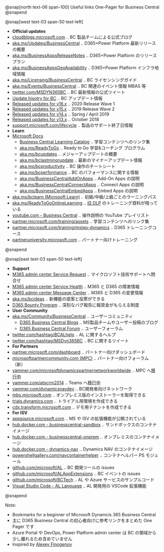 @snap[north text-06 span-100]
Useful links One-Pager for Business Central
@snapend

@snap[west text-03 span-50 text-left]

- **Official updates**
- [cloudblogs.microsoft.com][101]                      .. BC 製品チームによる公式ブログ
- [aka.ms/Updates/BusinessCentral][102]                .. D365+Power Platform 最新リリースの概要
- [aka.ms/BusinessAppsReleaseNotes][103]               .. D365+Power Platform のリリースプラン
- [aka.ms/BusinessAppsGeoAvailability][104]            .. D365+Power Platform インフラ地域情報
- [aka.ms/Licensing/BusinessCentral][105]              .. BC ライセンシングガイド
- [aka.ms/Events/BusinessCentral][106]                 .. BC 関連のイベント情報 MBAS 等
- [twitter.com/MSDYN365BC][107]                        .. BC 最新情報の公式ツイート
- [Update hisotry for BC][116]                         .. BC アップデート情報
- [Released updates for v16.x][115]                    .. 2020 Release Wave 1
- [Released updates for v15.x][114]                    .. 2019 Release Wave 2
- [Released updates for v14.x][113]                    .. Spring / April 2019
- [Released updates for v13.x][112]                    .. October 2018
- [support.microsoft.com/lifecycle][111]               .. 製品のサポート終了日情報
- **Learn**
- [Microsoft Docs][121]
  - [Business Central Learning Catalog][122]           .. 学習コンテンツへのリンク集
  - [aka.ms/ReadyToGo][131]                            .. Ready to Go 学習&コーチング プログラム
  - [aka.ms/bcupdates][132]                            .. メジャーアップデートの概要
  - [aka.ms/bclastminorupdate][133]                    .. 最新のマイナーアップデート情報
  - [aka.ms/bcproductivity][134]                       .. BC 操作のチートシート
  - [aka.ms/bcperformance][135]                        .. BC のパフォーマンスに関する情報
  - [aka.ms/BusinessCentralAddOnApps][136]             .. Add-On Apps の説明
  - [aka.ms/BusinessCentralConnectApps][137]           .. Connect Apps の説明
  - [aka.ms/BusinessCentralEmbedApps][138]             .. Embed Apps の説明
- [aka.ms/bclearn (Microsoft Learn)][141]              .. 初級/中級/上級ごとのラーニングパス
- [aka.ms/ReadyToGoOnlineLearning][142]                .. [旧 DLP][301] のトレーニング資料が残っている
- [youtube.com - Business Central][143]                .. 操作説明の YouTube プレイリスト
- [partner.microsoft.com/training/assets][144]         .. 学習コンテンツへのリンク集
- [partner.microsoft.com/training/mstep-dynamics][145] .. D365 トレーニングコース
- [partneruniversity.microsoft.com][146]               .. パートナー向けトレーニング

@snapend

[101]: https://cloudblogs.microsoft.com/dynamics365/product/business-central/ "BC 製品チームによる公式ブログ"
[102]: https://aka.ms/Updates/BusinessCentral          "D365 (CE/FO/BC 含む) と Power Platform 最新リリースの概要"
[103]: https://aka.ms/BusinessAppsReleaseNotes         "D365 (CE/FO/BC 含む) と Power Platform のリリースプラン"
[104]: https://aka.ms/BusinessAppsGeoAvailability      "D365 (CE/FO/BC 含む) と Power Platform インフラの地域情報"
[105]: https://aka.ms/Licensing/BusinessCentral        "BC ライセンシングガイド"
[106]: https://aka.ms/Events/BusinessCentral           "BC 関連のイベント情報 MBAS 等"
[107]: https://twitter.com/MSDYN365BC                  "BC 最新公式情報のツイート"
[111]: https://support.microsoft.com/lifecycle/search?alpha=Business%20Central "製品のサポート終了日情報"
[112]: https://support.microsoft.com/help/4470116/     "Released updates for BC 13.x (October 2018)"
[113]: https://support.microsoft.com/help/4501292/     "Released updates for BC 14.x (Spring / April 2019)"
[114]: https://support.microsoft.com/help/4528706/     "Released updates for BC 15.x (2019 Wave 2)"
[115]: https://support.microsoft.com/help/4549687/     "Released updates for BC 16.x (2020 Wave 1)"
[116]: https://support.microsoft.com/help/4553289/     "Update history for Microsoft Dynamics 365 Business Central"
[121]: https://aka.ms/Documentation/BusinessCentral    "Microsoft Docs .. ビジネスプロセス情報とITプロ向けコンテンツがある"
[122]: https://go.microsoft.com/fwlink/?linkid=2002101 "各トレーニングコンテンツへのリンク集（意思決定者、業務ユーザー、開発者、パートナーの別）"
[131]: https://aka.ms/ReadyToGo                        "The “Ready to Go” Program"
[132]: https://aka.ms/bcupdates                        "Major Updates of Business Central Online"
[133]: https://aka.ms/bclastminorupdate                "Last minor udpate for Business Central"
[134]: https://aka.ms/bcproductivity                   "Working with Business Central"
[135]: https://aka.ms/bcperformance                    "Performance Overview"
[136]: https://aka.ms/BusinessCentralAddOnApps         "Add-On Apps の説明"
[137]: https://aka.ms/BusinessCentralConnectApps       "Connect Apps の説明"
[138]: https://aka.ms/BusinessCentralEmbedApps         "Embed Apps の説明"
[141]: https://aka.ms/bclearn                          "BC の初級/中級/上級レベルごとのラーニングパスがある"
[142]: https://aka.ms/ReadyToGoOnlineLearning          "Microsoft Dynamics Learning Portal (DLP) .. ラーニングマテリアル"
[143]: https://www.youtube.com/playlist?list=PLcakwueIHoT-wVFPKUtmxlqcG1kJ0oqq4    "BC 操作説明の Youtube プレイリスト"
[144]: https://partner.microsoft.com/training/assets#/?prod=microsoft-dynamics-365 "Training Gallery .. 各トレーニングコンテンツへのリンク"
[145]: https://partner.microsoft.com/ja-jp/training/mstep-dynamics                 "mstep オンライン .. パートナー向け D365 トレーニングコース（日本語のみ）"
[146]: https://partneruniversity.microsoft.com/                                    "Partner University .. パートナー向けトレーニング"

@snap[east text-03 span-50 text-left]

- **Support**
- [M365 admin center Service Request][201]  .. マイクロソフト技術サポートへ問合せ
- [M365 admin center Service Health][202]   .. M365 と D365 の障害情報
- [M365 admin center Message Center][203]   .. M365 と D365 の変更情報
- [aka.ms/bcideas][204]                     .. 新機能の提案と投票ができる
- [D365 Bounty Program][205]                .. 深刻なバグ報告に報奨金がもらえる制度
- **User Community**
- [aka.ms/Community/BusinessCentral][211]   .. ユーザーコミュニティ
  - [D365 Business Central Blogs][212]      .. MS製品チームやユーザー投稿のブログ
  - [D365 Business Central Forum][213]      .. ユーザーフォーラム
- [twitter.com/hashtag/BCALhelp][214]       .. AL に関するヘルプ
- [twitter.com/hashtag/MSDyn365BC][215]     .. BC に関するツイート
- **For Partners**
- [partner.microsoft.com/dashboard][221]                     .. パートナー向けダッシュボード
- [microsoftpartnercommunity.com (MPC)][222]                 .. パートナー向けフォーラム（新）
- [yammer.com/microsoftdynamicspartnernetworkworldwide][223] .. MPC へ[移行中][303]
- [yammer.com/atscrm2014][224]                               .. Teams へ[移行中][304]
- [yammer.com/dynamicsnavdev][225]                           .. BC開発者向けネットワーク
- [mbs.microsoft.com][226]                                   .. オンプレミス版のインストーラーを取得できる
- [trials.dynamics.com][227]                                 .. トライアル用環境を作成できる
- [cdx.transform.microsoft.com][228]                         .. デモ用テナントを作成できる
- **For ISV**
- [appsource.microsoft.com][231]                   .. MS や ISV の拡張機能が公開されている
- [hub.docker.com - businesscentral-sandbox][232]  .. サンドボックスのコンテナイメージ
- [hub.docker.com - businesscentral-onprem][233]   .. オンプレミスのコンテナイメージ
- [hub.docker.com - dynamics-nav][234]             .. Dynamics NAV のコンテナイメージ
- [powershellgallery.com/navcontainerhelper][235]  .. コンテナヘルパー PS モジュール
- [github.com/microsoft/AL][236]                   .. BC 開発ツールの issues
- [github.com/microsoft/ALAppExtensions][237]      .. BC イベントの issues
- [github.com/microsoft/BCTech][238]               .. AL や Azure サービスのサンプルコード
- [Visual Studio Code - AL Language][239]          .. AL 開発用の VSCode 拡張機能

@snapend

[201]: https://admin.microsoft.com/Adminportal/Home#/support                  "Microsoft 365 Admin Center - New service request"
[202]: https://admin.microsoft.com/Adminportal/Home#/servicehealth            "Microsoft 365 Admin Center - Service health"
[203]: https://admin.microsoft.com/Adminportal/Home#/MessageCenter            "Microsoft 365 Admin Center - Message center"
[204]: https://aka.ms/bcideas                                                 "Ideas .. 新しい機能のアイデアの提案と投票ができる"
[205]: https://www.microsoft.com/msrc/bounty-dynamics                         "深刻なバグ報告に報奨金がもらえる制度"
[211]: https://aka.ms/Community/BusinessCentral                               "ユーザーコミュニティ"
[212]: https://community.dynamics.com/business/b                              "MS製品チームやユーザー投稿のブログ"
[213]: https://community.dynamics.com/business/f/dynamics-365-business-central-forum "ユーザーフォーラム"
[214]: https://twitter.com/hashtag/BCALhelp                                   "BCALhelp"
[215]: https://twitter.com/hashtag/MSDyn365BC                                 "MSDyn365BC"
[221]: https://aka.ms/collaborate                                             "Microsoft Partner dashboard .. パートナー向けダッシュボード"
[222]: https://www.microsoftpartnercommunity.com/t5/Business-Applications/ct-p/BizApps  "パートナー向けフォーラム（新）"
[223]: https://www.yammer.com/microsoftdynamicspartnernetworkworldwide/       "パートナー向けフォーラム（旧）上の MPC へ移行中"
[224]: https://www.yammer.com/atscrm2014/                                     "Teams へ移行中"
[225]: https://www.yammer.com/dynamicsnavdev/                                 "Business Central Development External Network"
[226]: https://mbs.microsoft.com/customersource/Global/365Business            "Customer Source .. オンプレミス版のインストーラーを取得できる"
[227]: https://trials.dynamics.com/                                           "D365 Trials .. トライアル用環境を作成できる。M365テナントが別途必要"
[228]: https://cdx.transform.microsoft.com/                                   "デモ用テナントを作成できる。パートナー向け"
[231]: https://appsource.microsoft.com/marketplace/apps?product=dynamics-365-business-central "App Source .. ISV の拡張機能が公開されている"
[232]: https://hub.docker.com/_/microsoft-businesscentral-sandbox             "サンドボックス版公式コンテナイメージ"
[233]: https://hub.docker.com/_/microsoft-businesscentral-onprem              "オンプレミス版公式コンテナイメージ"
[234]: https://hub.docker.com/r/microsoft/dynamics-nav                        "Dynamics NAV の公式コンテナイメージ"
[235]: https://www.powershellgallery.com/packages/navcontainerhelper/         "コンテナヘルパー PS モジュール"
[236]: https://github.com/microsoft/AL/issues                                 "BC 開発ツールの issue"
[237]: https://github.com/microsoft/ALAppExtensions/issues                    "BC イベントの issues"
[238]: https://github.com/microsoft/BCTech/                                   "AL や Azure Service Bus のサンプル"
[239]: https://marketplace.visualstudio.com/items?itemName=ms-dynamics-smb.al "AL 言語 VSCode 拡張機能"
[301]: https://www.microsoftpartnercommunity.com/t5/Competency-Training/Dynamics-Learning-Portal-DLP-Retirement/m-p/16411 "Dynamics Learning Portal (DLP) will be retired in April 2020"
[302]: https://www.microsoftpartnercommunity.com/t5/NEW-Product-GTM-Events-and-more/PartnerSource-retirement-postponed/m-p/19362 "PartnerSource retirement postponed"
[303]: https://www.yammer.com/microsoftdynamicspartnernetworkworldwide/threads/556433008394240
[304]: https://www.yammer.com/atscrm2014/threads/636799060049920

Note:

- Bookmarks for a beginner of Microsoft Dynamcis 365 Business Central
- 主に D365 Business Central の初心者向けに参考リンクをまとめた One Pager です
- Azure Portal や DevOps, Power Platform admin center は BC の領域から少し離れるため含めていません
- Inspired by [Alexey Finogenov](https://community.dynamics.com/business/f/dynamics-365-business-central-forum/307965/info-useful-links)
